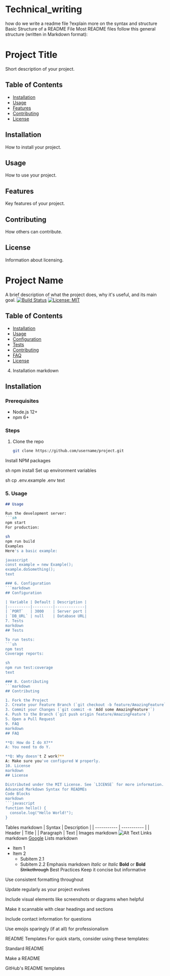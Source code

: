 # Technical_writing
how do we write a readme file ?explain more on the syntax and structure
Basic Structure of a README File
Most README files follow this general structure (written in Markdown format):
# Project Title

Short description of your project.

## Table of Contents
- [Installation](#installation)
- [Usage](#usage)
- [Features](#features)
- [Contributing](#contributing)
- [License](#license)

## Installation
How to install your project.

## Usage
How to use your project.

## Features
Key features of your project.

## Contributing
How others can contribute.

## License
Information about licensing.
# Project Name

A brief description of what the project does, why it's useful, and its main goal.
[![Build Status](https://travis-ci.org/username/project.svg?branch=master)](https://travis-ci.org/username/project)
[![License: MIT](https://img.shields.io/badge/License-MIT-yellow.svg)](https://opensource.org/licenses/MIT)
## Table of Contents
- [Installation](#installation)
- [Usage](#usage)
- [Configuration](#configuration)
- [Tests](#tests)
- [Contributing](#contributing)
- [FAQ](#faq)
- [License](#license)
 4. Installation
markdown
## Installation

### Prerequisites
- Node.js 12+
- npm 6+

### Steps
1. Clone the repo
   ```sh
   git clone https://github.com/username/project.git
Install NPM packages

sh
npm install
Set up environment variables

sh
cp .env.example .env
text

### 5. Usage
```markdown
## Usage

Run the development server:
```sh
npm start
For production:

sh
npm run build
Examples
Here's a basic example:

javascript
const example = new Example();
example.doSomething();
text

### 6. Configuration
```markdown
## Configuration

| Variable | Default | Description |
|----------|---------|-------------|
| `PORT`   | 3000    | Server port |
| `DB_URL` | null    | Database URL|
7. Tests
markdown
## Tests

To run tests:
```sh
npm test
Coverage reports:

sh
npm run test:coverage
text

### 8. Contributing
```markdown
## Contributing

1. Fork the Project
2. Create your Feature Branch (`git checkout -b feature/AmazingFeature`)
3. Commit your Changes (`git commit -m 'Add some AmazingFeature'`)
4. Push to the Branch (`git push origin feature/AmazingFeature`)
5. Open a Pull Request
9. FAQ
markdown
## FAQ

**Q: How do I do X?**
A: You need to do Y.

**Q: Why doesn't Z work?**
A: Make sure you've configured W properly.
10. License
markdown
## License

Distributed under the MIT License. See `LICENSE` for more information.
Advanced Markdown Syntax for READMEs
Code Blocks
markdown
```javascript
function hello() {
  console.log("Hello World!");
}
```
Tables
markdown
| Syntax      | Description |
| ----------- | ----------- |
| Header      | Title       |
| Paragraph   | Text        |
Images
markdown
![Alt Text](path/to/image.png)
Links
markdown
[Google](https://www.google.com)
Lists
markdown
- Item 1
- Item 2
  - Subitem 2.1
  - Subitem 2.2
Emphasis
markdown
*Italic* or _Italic_
**Bold** or __Bold__
~~Strikethrough~~
Best Practices
Keep it concise but informative

Use consistent formatting throughout

Update regularly as your project evolves

Include visual elements like screenshots or diagrams when helpful

Make it scannable with clear headings and sections

Include contact information for questions

Use emojis sparingly (if at all) for professionalism

README Templates
For quick starts, consider using these templates:

Standard README

Make a README

GitHub's README templates 
